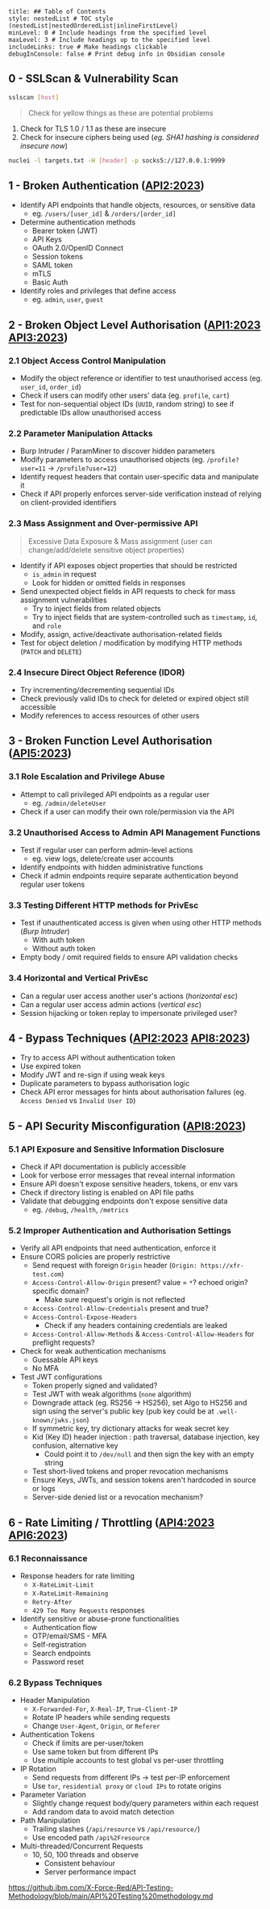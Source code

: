 ```table-of-contents
title: ## Table of Contents
style: nestedList # TOC style (nestedList|nestedOrderedList|inlineFirstLevel)
minLevel: 0 # Include headings from the specified level
maxLevel: 3 # Include headings up to the specified level
includeLinks: true # Make headings clickable
debugInConsole: false # Print debug info in Obsidian console
```

## 0 - SSLScan & Vulnerability Scan
```bash
sslscan [host]
```
> Check for yellow things as these are potential problems

1. Check for TLS 1.0 / 1.1 as these are insecure
2. Check for insecure ciphers being used (*eg. SHA1 hashing is considered insecure now*)

```bash
nuclei -l targets.txt -H [header] -p socks5://127.0.0.1:9999
```

## 1 - Broken Authentication ([API2:2023](https://owasp.org/API-Security/editions/2023/en/0xa2-broken-authentication/))
- Identify API endpoints that handle objects, resources, or sensitive data
	- eg. `/users/[user_id]` & `/orders/[order_id]`
- Determine authentication methods
	- Bearer token (JWT)
	- API Keys
	- OAuth 2.0/OpenID Connect
	- Session tokens
	- SAML token
	- mTLS
	- Basic Auth
- Identify roles and privileges that define access
	- eg. `admin`, `user`, `guest`

## 2 - Broken Object Level Authorisation ([API1:2023](https://owasp.org/API-Security/editions/2023/en/0xa1-broken-object-level-authorization/) [API3:2023](https://owasp.org/API-Security/editions/2023/en/0xa3-broken-object-property-level-authorization/))
### 2.1 Object Access Control Manipulation
- Modify the object reference or identifier to test unauthorised access (eg. `user_id`, `order_id`)
- Check if users can modify other users' data (eg. `profile`, `cart`)
- Test for non-sequential object IDs (`UUID`, random string) to see if predictable IDs allow unauthorised access

### 2.2 Parameter Manipulation Attacks
- Burp Intruder / ParamMiner to discover hidden parameters
- Modify parameters to access unauthorised objects (eg. `/profile?user=11` -> `/profile?user=12`)
- Identify request headers that contain user-specific data and manipulate it
- Check if API properly enforces server-side verification instead of relying on client-provided identifiers

### 2.3 Mass Assignment and Over-permissive API
> Excessive Data Exposure & Mass assignment (user can change/add/delete sensitive object properties)
- Identify if API exposes object properties that should be restricted
	- `is_admin` in request
	- Look for hidden or omitted fields in responses
- Send unexpected object fields in API requests to check for mass assignment vulnerabilities
	- Try to inject fields from related objects
	- Try to inject fields that are system-controlled such as `timestamp`, `id`, and `role`
- Modify, assign, active/deactivate authorisation-related fields
- Test for object deletion / modification by modifying HTTP methods (`PATCH` and `DELETE`)

### 2.4 Insecure Direct Object Reference (IDOR)
- Try incrementing/decrementing sequential IDs
- Check previously valid IDs to check for deleted or expired object still accessible
- Modify references to access resources of other users

## 3 - Broken Function Level Authorisation ([API5:2023](https://owasp.org/API-Security/editions/2023/en/0xa5-broken-function-level-authorization/))
### 3.1 Role Escalation and Privilege Abuse
- Attempt to call privileged API endpoints as a regular user
	- eg. `/admin/deleteUser`
- Check if a user can modify their own role/permission via the API

### 3.2 Unauthorised Access to Admin API Management Functions
- Test if regular user can perform admin-level actions
	- eg. view logs, delete/create user accounts
- Identify endpoints with hidden administrative functions
- Check if admin endpoints require separate authentication beyond regular user tokens

### 3.3 Testing Different HTTP methods for PrivEsc
 - Test if unauthenticated access is given when using other HTTP methods (*Burp Intruder*)
	 - With auth token
	 - Without auth token
- Empty body / omit required fields to ensure API validation checks

### 3.4 Horizontal and Vertical PrivEsc
- Can a regular user access another user's actions (*horizontal esc*)
- Can a regular user access admin actions (*vertical esc*)
- Session hijacking or token replay to impersonate privileged user?

## 4 - Bypass Techniques ([API2:2023](https://owasp.org/API-Security/editions/2023/en/0xa2-broken-authentication/) [API8:2023](https://owasp.org/API-Security/editions/2023/en/0xa8-security-misconfiguration/))
- Try to access API without authentication token
- Use expired token
- Modify JWT and re-sign if using weak keys
- Duplicate parameters to bypass authorisation logic
- Check API error messages for hints about authorisation failures (eg. `Access Denied` vs `Invalid User ID`)

## 5 - API Security Misconfiguration ([API8:2023](https://owasp.org/API-Security/editions/2023/en/0xa8-security-misconfiguration/))
### 5.1 API Exposure and Sensitive Information Disclosure
- Check if API documentation is publicly accessible
- Look for verbose error messages that reveal internal information
- Ensure API doesn't expose sensitive headers, tokens, or env vars
- Check if directory listing is enabled on API file paths
- Validate that debugging endpoints don't expose sensitive data
	- eg. `/debug`, `/health`, `/metrics`

### 5.2 Improper Authentication and Authorisation Settings
- Verify all API endpoints that need authentication, enforce it
- Ensure CORS policies are properly restrictive
	- Send request with foreign `Origin` header (`Origin: https://xfr-test.com`)
	- `Access-Control-Allow-Origin` present? value = `*`? echoed origin? specific domain?
		- Make sure request's origin is not reflected 
	- `Access-Control-Allow-Credentials` present and true?
	- `Access-Control-Expose-Headers`
		- Check if any headers containing credentials are leaked
	- `Access-Control-Allow-Methods` & `Access-Control-Allow-Headers` for preflight requests?
- Check for weak authentication mechanisms
	- Guessable API keys
	- No MFA
- Test JWT configurations
	- Token properly signed and validated?
	- Test JWT with weak algorithms (`none` algorithm)
	- Downgrade attack (eg. RS256 -> HS256), set Algo to HS256 and sign using the server's public key (pub key could be at `.well-known/jwks.json`)
	- If symmetric key, try dictionary attacks for weak secret key
	- Kid (Key ID) header injection : path traversal, database injection, key confusion, alternative key
		- Could point it to `/dev/null` and then sign the key with an empty string
	- Test short-lived tokens and proper revocation mechanisms
	- Ensure Keys, JWTs, and session tokens aren't hardcoded in source or logs
	- Server-side denied list or a revocation mechanism?

## 6 - Rate Limiting / Throttling ([API4:2023](https://owasp.org/API-Security/editions/2023/en/0xa4-unrestricted-resource-consumption/) [API6:2023](https://owasp.org/API-Security/editions/2023/en/0xa6-unrestricted-access-to-sensitive-business-flows/))
### 6.1 Reconnaissance
- Response headers for rate limiting
	- `X-RateLimit-Limit`
	- `X-RateLimit-Remaining`
	- `Retry-After`
	- `429 Too Many Requests` responses
- Identify sensitive or abuse-prone functionalities
	- Authentication flow
	- OTP/email/SMS - MFA
	- Self-registration
	- Search endpoints
	- Password reset
### 6.2 Bypass Techniques
- Header Manipulation
	- `X-Forwarded-For`, `X-Real-IP`, `True-Client-IP`
	- Rotate IP headers while sending requests
	- Change `User-Agent`, `Origin`, or `Referer`
- Authentication Tokens
	- Check if limits are per-user/token
	- Use same token but from different IPs
	- Use multiple accounts to test global vs per-user throttling
- IP Rotation
	- Send requests from different IPs -> test per-IP enforcement
	- Use `tor`, `residential proxy` or `cloud IPs` to rotate origins
- Parameter Variation
	- Slightly change request body/query parameters within each request
	- Add random data to avoid match detection
- Path Manipulation
	- Trailing slashes (`/api/resource` vs `/api/resource/`)
	- Use encoded path `/api%2Fresource`
- Multi-threaded/Concurrent Requests
	- 10, 50, 100 threads and observe
		- Consistent behaviour
		- Server performance impact


https://github.ibm.com/X-Force-Red/API-Testing-Methodology/blob/main/API%20Testing%20methodology.md